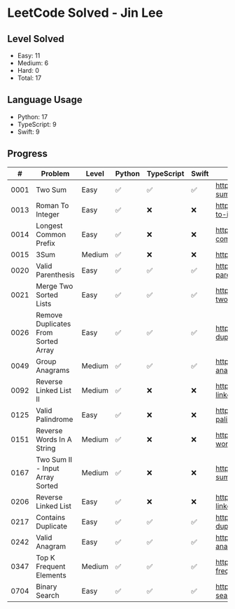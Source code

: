 # LeetCode Solved - Jin Lee

## Level Solved
- Easy: 11
- Medium: 6
- Hard: 0
- Total: 17

## Language Usage
- Python: 17
- TypeScript: 9
- Swift: 9

## Progress
|#   |Problem                             |Level |Python             |TypeScript         |Swift              |Link                                                                   |
|----|------------------------------------|------|-------------------|-------------------|-------------------|-----------------------------------------------------------------------|
|0001|Two Sum                             |Easy  |:white_check_mark: |:white_check_mark: |:white_check_mark: |https://leetcode.com/problems/two-sum/                                 |
|0013|Roman To Integer                    |Easy  |:white_check_mark: |:x:                |:x:                |https://leetcode.com/problems/roman-to-integer/                        |
|0014|Longest Common Prefix               |Easy  |:white_check_mark: |:x:                |:x:                |https://leetcode.com/problems/longest-common-prefix/                   |
|0015|3Sum                                |Medium|:white_check_mark: |:x:                |:x:                |https://leetcode.com/problems/3sum/                                    |
|0020|Valid Parenthesis                   |Easy  |:white_check_mark: |:white_check_mark: |:white_check_mark: |https://leetcode.com/problems/valid-parentheses/                       |
|0021|Merge Two Sorted Lists              |Easy  |:white_check_mark: |:white_check_mark: |:white_check_mark: |https://leetcode.com/problems/merge-two-sorted-lists/                  |
|0026|Remove Duplicates From Sorted Array |Easy  |:white_check_mark: |:white_check_mark: |:white_check_mark: |https://leetcode.com/problems/remove-duplicates-from-sorted-array/     |
|0049|Group Anagrams                      |Medium|:white_check_mark: |:white_check_mark: |:white_check_mark: |https://leetcode.com/problems/group-anagrams/                          |
|0092|Reverse Linked List II              |Medium|:white_check_mark: |:x:                |:x:                |https://leetcode.com/problems/reverse-linked-list-ii/                  |
|0125|Valid Palindrome                    |Easy  |:white_check_mark: |:x:                |:x:                |https://leetcode.com/problems/valid-palindrome/                        |
|0151|Reverse Words In A String           |Medium|:white_check_mark: |:x:                |:x:                |https://leetcode.com/problems/reverse-words-in-a-string/               |
|0167|Two Sum II - Input Array Sorted     |Medium|:white_check_mark: |:x:                |:x:                |https://leetcode.com/problems/two-sum-ii-input-array-is-sorted/        |
|0206|Reverse Linked List                 |Easy  |:white_check_mark: |:x:                |:x:                |https://leetcode.com/problems/reverse-linked-list/                     |
|0217|Contains Duplicate                  |Easy  |:white_check_mark: |:white_check_mark: |:white_check_mark: |https://leetcode.com/problems/contains-duplicate/                      |
|0242|Valid Anagram                       |Easy  |:white_check_mark: |:white_check_mark: |:white_check_mark: |https://leetcode.com/problems/valid-anagram/                           |
|0347|Top K Frequent Elements             |Medium|:white_check_mark: |:white_check_mark: |:white_check_mark: |https://leetcode.com/problems/top-k-frequent-elements/                 |
|0704|Binary Search                       |Easy  |:white_check_mark: |:white_check_mark: |:white_check_mark: |https://leetcode.com/problems/binary-search/                           |